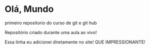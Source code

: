 # Olá, Mundo
 primeiro repositorio do curso de git e git hub

 Repositório criado durante uma aula ao vivo!
 
 Essa linha eu adicionei diretamente no site! QUE IMPRESSIONANTE!
